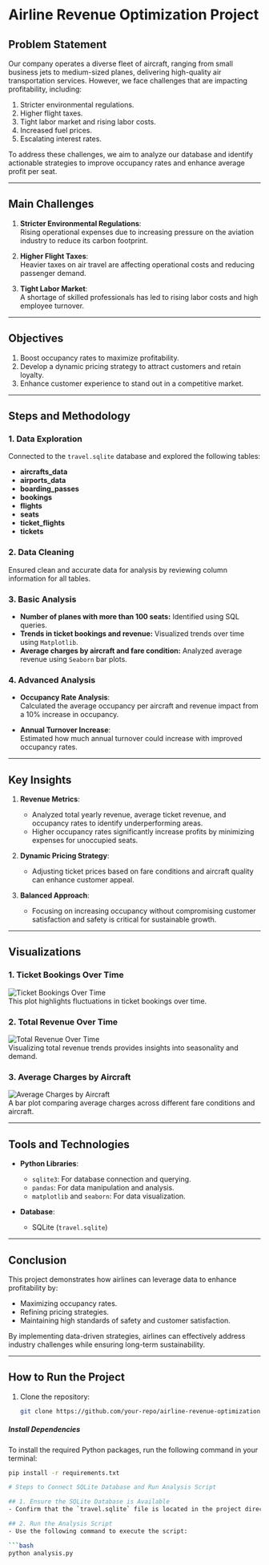 # Airline Revenue Optimization Project

## **Problem Statement**

Our company operates a diverse fleet of aircraft, ranging from small business jets to medium-sized planes, delivering high-quality air transportation services. However, we face challenges that are impacting profitability, including:

1. Stricter environmental regulations.
2. Higher flight taxes.
3. Tight labor market and rising labor costs.
4. Increased fuel prices.
5. Escalating interest rates.

To address these challenges, we aim to analyze our database and identify actionable strategies to improve occupancy rates and enhance average profit per seat.

---

## **Main Challenges**

1. **Stricter Environmental Regulations**:  
   Rising operational expenses due to increasing pressure on the aviation industry to reduce its carbon footprint.

2. **Higher Flight Taxes**:  
   Heavier taxes on air travel are affecting operational costs and reducing passenger demand.

3. **Tight Labor Market**:  
   A shortage of skilled professionals has led to rising labor costs and high employee turnover.

---

## **Objectives**

1. Boost occupancy rates to maximize profitability.  
2. Develop a dynamic pricing strategy to attract customers and retain loyalty.  
3. Enhance customer experience to stand out in a competitive market.  

---

## **Steps and Methodology**

### **1. Data Exploration**
Connected to the `travel.sqlite` database and explored the following tables:
- **aircrafts_data**
- **airports_data**
- **boarding_passes**
- **bookings**
- **flights**
- **seats**
- **ticket_flights**
- **tickets**

### **2. Data Cleaning**
Ensured clean and accurate data for analysis by reviewing column information for all tables.

### **3. Basic Analysis**
- **Number of planes with more than 100 seats:** Identified using SQL queries.
- **Trends in ticket bookings and revenue:** Visualized trends over time using `Matplotlib`.
- **Average charges by aircraft and fare condition:** Analyzed average revenue using `Seaborn` bar plots.

### **4. Advanced Analysis**
- **Occupancy Rate Analysis**:  
   Calculated the average occupancy per aircraft and revenue impact from a 10% increase in occupancy.  

- **Annual Turnover Increase**:  
   Estimated how much annual turnover could increase with improved occupancy rates.

---

## **Key Insights**

1. **Revenue Metrics**:
   - Analyzed total yearly revenue, average ticket revenue, and occupancy rates to identify underperforming areas.
   - Higher occupancy rates significantly increase profits by minimizing expenses for unoccupied seats.

2. **Dynamic Pricing Strategy**:
   - Adjusting ticket prices based on fare conditions and aircraft quality can enhance customer appeal.

3. **Balanced Approach**:
   - Focusing on increasing occupancy without compromising customer satisfaction and safety is critical for sustainable growth.

---

## **Visualizations**

### **1. Ticket Bookings Over Time**
![Ticket Bookings Over Time](#)  
This plot highlights fluctuations in ticket bookings over time.  

### **2. Total Revenue Over Time**
![Total Revenue Over Time](#)  
Visualizing total revenue trends provides insights into seasonality and demand.  

### **3. Average Charges by Aircraft**
![Average Charges by Aircraft](#)  
A bar plot comparing average charges across different fare conditions and aircraft.

---

## **Tools and Technologies**

- **Python Libraries**:
  - `sqlite3`: For database connection and querying.
  - `pandas`: For data manipulation and analysis.
  - `matplotlib` and `seaborn`: For data visualization.

- **Database**:
  - SQLite (`travel.sqlite`)

---

## **Conclusion**

This project demonstrates how airlines can leverage data to enhance profitability by:  
- Maximizing occupancy rates.
- Refining pricing strategies.  
- Maintaining high standards of safety and customer satisfaction.  

By implementing data-driven strategies, airlines can effectively address industry challenges while ensuring long-term sustainability.

---

## **How to Run the Project**

1. Clone the repository:
   ```bash
   git clone https://github.com/your-repo/airline-revenue-optimization.git
##### Install Dependencies
To install the required Python packages, run the following command in your terminal:

```bash
pip install -r requirements.txt

# Steps to Connect SQLite Database and Run Analysis Script

## 1. Ensure the SQLite Database is Available
- Confirm that the `travel.sqlite` file is located in the project directory.

## 2. Run the Analysis Script
- Use the following command to execute the script:

```bash
python analysis.py
